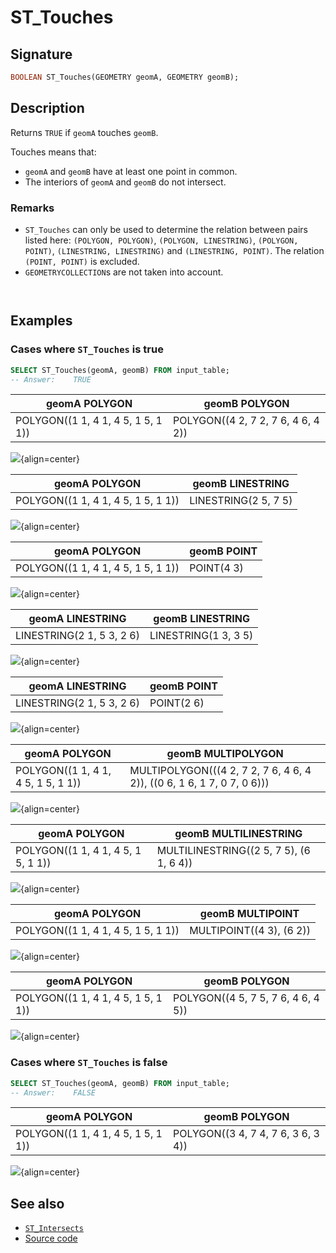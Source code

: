 # ST_Touches

## Signature

```sql
BOOLEAN ST_Touches(GEOMETRY geomA, GEOMETRY geomB);
```

## Description

Returns `TRUE` if `geomA` touches `geomB`.

Touches means that:

* `geomA` and `geomB` have at least one point in common.
* The interiors of `geomA` and `geomB` do not intersect.

### Remarks

* `ST_Touches` can only be used to determine the relation between
  pairs listed here: `(POLYGON, POLYGON)`, `(POLYGON, LINESTRING)`,
  `(POLYGON, POINT)`, `(LINESTRING, LINESTRING)` and `(LINESTRING, POINT)`. 
The relation `(POINT, POINT)` is excluded.
* `GEOMETRYCOLLECTION`s are not taken into account.

```{include} sfs-1-2-1.md
```
```{include} spatial_indice_warning.md
```

## Examples

### Cases where `ST_Touches` is true

```sql
SELECT ST_Touches(geomA, geomB) FROM input_table;
-- Answer:    TRUE
```

| geomA POLYGON                       | geomB POLYGON                       |
|-------------------------------------|-------------------------------------|
| POLYGON((1 1, 4 1, 4 5, 1 5, 1 1))  | POLYGON((4 2, 7 2, 7 6, 4 6, 4 2))  |

![](./ST_Touches_1.png){align=center}

| geomA POLYGON                       | geomB LINESTRING      |
|-------------------------------------|-----------------------|
| POLYGON((1 1, 4 1, 4 5, 1 5, 1 1))  | LINESTRING(2 5, 7 5)  |

![](./ST_Touches_2.png){align=center}

| geomA POLYGON                       | geomB POINT |
|-------------------------------------|-------------|
| POLYGON((1 1, 4 1, 4 5, 1 5, 1 1))  | POINT(4 3)  |

![](./ST_Touches_3.png){align=center}

| geomA LINESTRING           | geomB LINESTRING      |
|----------------------------|-----------------------|
| LINESTRING(2 1, 5 3, 2 6)  | LINESTRING(1 3, 3 5)  |

![](./ST_Touches_4.png){align=center}

| geomA LINESTRING           | geomB POINT |
|----------------------------|-------------|
| LINESTRING(2 1, 5 3, 2 6)  | POINT(2 6)  |

![](./ST_Touches_5.png){align=center}

| geomA POLYGON                       | geomB MULTIPOLYGON                                                      |
|-------------------------------------|-------------------------------------------------------------------------|
| POLYGON((1 1, 4 1, 4 5, 1 5, 1 1))  | MULTIPOLYGON(((4 2, 7 2, 7 6, 4 6, 4 2)), ((0 6, 1 6, 1 7, 0 7, 0 6)))  |

![](./ST_Touches_6.png){align=center}

| geomA POLYGON                       | geomB MULTILINESTRING                    |
|-------------------------------------|------------------------------------------|
| POLYGON((1 1, 4 1, 4 5, 1 5, 1 1))  | MULTILINESTRING((2 5, 7 5), (6 1, 6 4))  |

![](./ST_Touches_7.png){align=center}

| geomA POLYGON                       | geomB MULTIPOINT          |
|-------------------------------------|---------------------------|
| POLYGON((1 1, 4 1, 4 5, 1 5, 1 1))  | MULTIPOINT((4 3), (6 2))  |

![](./ST_Touches_8.png){align=center}

| geomA POLYGON                       | geomB POLYGON                       |
|-------------------------------------|-------------------------------------|
| POLYGON((1 1, 4 1, 4 5, 1 5, 1 1))  | POLYGON((4 5, 7 5, 7 6, 4 6, 4 5))  |

![](./ST_Touches_9.png){align=center}

### Cases where `ST_Touches` is false

```sql
SELECT ST_Touches(geomA, geomB) FROM input_table;
-- Answer:    FALSE
```

| geomA POLYGON                       | geomB POLYGON                       |
|-------------------------------------|-------------------------------------|
| POLYGON((1 1, 4 1, 4 5, 1 5, 1 1))  | POLYGON((3 4, 7 4, 7 6, 3 6, 3 4))  |

![](./ST_Touches_10.png){align=center}

## See also

* [`ST_Intersects`](../ST_Intersects)
* <a href="https://github.com/orbisgis/h2gis/blob/master/h2gis-functions/src/main/java/org/h2gis/functions/spatial/predicates/ST_Touches.java" target="_blank">Source code</a>
